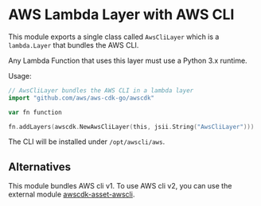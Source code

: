 # AWS Lambda Layer with AWS CLI

This module exports a single class called `AwsCliLayer` which is a `lambda.Layer` that bundles the AWS CLI.

Any Lambda Function that uses this layer must use a Python 3.x runtime.

Usage:

```go
// AwsCliLayer bundles the AWS CLI in a lambda layer
import "github.com/aws/aws-cdk-go/awscdk"

var fn function

fn.addLayers(awscdk.NewAwsCliLayer(this, jsii.String("AwsCliLayer")))
```

The CLI will be installed under `/opt/awscli/aws`.

## Alternatives

This module bundles AWS cli v1. To use AWS cli v2, you can use the
external module [awscdk-asset-awscli](https://github.com/cdklabs/awscdk-asset-awscli/tree/awscli-v2/main).
